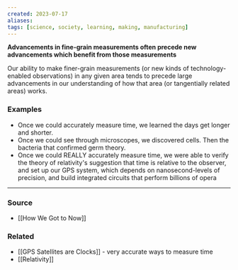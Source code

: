 ```yaml
---
created: 2023-07-17
aliases: 
tags: [science, society, learning, making, manufacturing]
---
```

**Advancements in fine-grain measurements often precede new advancements which benefit from those measurements**

Our ability to make finer-grain measurements (or new kinds of technology-enabled observations) in any given area tends to precede large advancements in our understanding of how that area (or tangentially related areas) works. 
### Examples
- Once we could accurately measure time, we learned the days get longer and shorter.
- Once we could see through microscopes, we discovered cells. Then the bacteria that confirmed germ theory. 
- Once we could REALLY accurately measure time, we were able to verify the theory of relativity's suggestion that time is relative to the observer, and set up our GPS system, which depends on nanosecond-levels of precision, and build integrated circuits that perform billions of opera

****
### Source
- [[How We Got to Now]]

### Related
- [[GPS Satellites are Clocks]] - very accurate ways to measure time
- [[Relativity]]
 